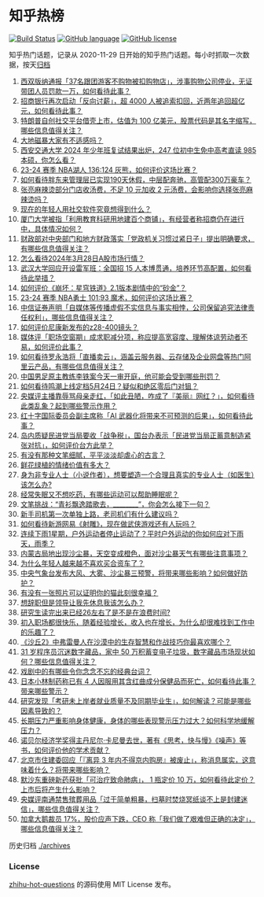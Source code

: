 # 知乎热榜
[![Build Status](https://github.com/ToWeLong/zhihu-hot-questions/workflows/CI/badge.svg)](https://github.com/ToWeLong/zhihu-hot-questions/actions)
[![GitHub language](https://img.shields.io/badge/language-golang-orange.svg)](https://golang.org/)
[![GitHub license](https://img.shields.io/github/license/ToWeLong/zhihu-hot-questions)](https://github.com/ToWeLong/zhihu-hot-questions/blob/main/LICENSE)

知乎热门话题，记录从 2020-11-29 日开始的知乎热门话题。每小时抓取一次数据，按天[归档](./archives)

<!-- BEGIN -->

1. [西双版纳通报「37名跟团游客不购物被扣购物店」，涉事购物公司停业，无证带团人员罚款一万，如何看待此事？](https://www.zhihu.com/question/650396003)
1. [招商银行再次启动「反向讨薪」，超 4000 人被追索扣回，近两年追回超亿元，如何看待此事？](https://www.zhihu.com/question/650502312)
1. [特朗普自创社交平台借壳上市，估值为 100 亿美元，股票代码是其名字缩写，哪些信息值得关注？](https://www.zhihu.com/question/650407747)
1. [大地磁暴大家有不适感吗？](https://www.zhihu.com/question/650144403)
1. [西安交通大学 2024 年少年班复试结果出炉，247 位初中生免中高考直读 985 本硕，你怎么看？](https://www.zhihu.com/question/650028495)
1. [23-24 赛季 NBA湖人 136:124 灰熊，如何评价这场比赛？](https://www.zhihu.com/question/650501480)
1. [如何看待胖东来管理层已实现190天休假，中层配奔驰，高管配300万豪车？](https://www.zhihu.com/question/650176213)
1. [张亮麻辣烫部分门店收汤费，不足 10 元加收 2 元汤费，会影响你选择张亮麻辣烫吗？](https://www.zhihu.com/question/650172021)
1. [现在的年轻人用社交软件究竟想得到什么？](https://www.zhihu.com/question/650419381)
1. [厦门大学被指「利用教育科研用地建百个商铺」，有经营者称招商仍在进行中，具体情况如何？](https://www.zhihu.com/question/650419616)
1. [财政部对中央部门和地方财政落实「党政机关习惯过紧日子」提出明确要求，有哪些信息值得关注？](https://www.zhihu.com/question/650427279)
1. [怎么看待2024年3月28日A股市场行情？](https://www.zhihu.com/question/650509560)
1. [武汉大学回应开设雷军班：全国招 15 人本博贯通，培养环节高配置，如何看待此举措？](https://www.zhihu.com/question/650395041)
1. [如何评价《崩坏：星穹铁道》2.1版本剧情中的“砂金”？](https://www.zhihu.com/question/650483484)
1. [23-24 赛季 NBA勇士 101:93 魔术，如何评价这场比赛？](https://www.zhihu.com/question/650498233)
1. [中信证券声明「自媒体等传播虚假不实信息与事实相悖，公司保留追究法律责任权利」，哪些信息值得关注？](https://www.zhihu.com/question/650514058)
1. [如何评价尼康新发布的z28-400镜头？](https://www.zhihu.com/question/650369587)
1. [媒体评「职场空窗期」成求职减分项，称应提高宽容度、理解体谅劳动者不易，如何评价此事？](https://www.zhihu.com/question/650505514)
1. [如何看待罗永浩将「直播卖云」，涵盖云服务器、云存储及企业网盘等热门阿里云产品，有哪些信息值得关注？](https://www.zhihu.com/question/650473562)
1. [中国男足原主教练李铁案今天一审开庭，他可能会受到哪些刑罚？](https://www.zhihu.com/question/650500171)
1. [如何看待鸣潮上线定档5月24日？疑似和绝区零后门对狙？](https://www.zhihu.com/question/650467207)
1. [央媒评主播靠辱骂母亲走红，「如此丑陋，咋成了『美丽』网红？」，如何看待此类乱象？起到哪些警示作用？](https://www.zhihu.com/question/650413100)
1. [红十字国际委员会副主席称「AI 武器化将带来不可预测的后果」，如何看待此事？](https://www.zhihu.com/question/650415433)
1. [岛内质疑民进党当局要收「战争税」，国台办表示「民进党当局正蓄意制造紧张对抗」，如何评价台方此举？](https://www.zhihu.com/question/650385924)
1. [有没有那种文笔细腻，平平淡淡却虐心的古言？](https://www.zhihu.com/question/641805348)
1. [鲜花绿植的情绪价值有多大？](https://www.zhihu.com/question/650481204)
1. [身为非专业人士（小说作者），想要塑造一个合理且真实的专业人士（如医生）该怎么办?](https://www.zhihu.com/question/649409406)
1. [经常失眠又不想吃药，有哪些运动可以帮助睡眠呢？](https://www.zhihu.com/question/650501611)
1. [文笔挑战：“青衫飘逸踏歌去，________”，你会怎么接下一句？](https://www.zhihu.com/question/650459543)
1. [新手司机第一次单独上路，老司机们有什么建议吗？](https://www.zhihu.com/question/650505008)
1. [如何看待新游网易《射雕》，现在做武侠游戏还有人玩吗？](https://www.zhihu.com/question/650507935)
1. [连续下雨1星期，户外运动者停止运动了？平时户外运动的你如何应对下雨天，雨季？](https://www.zhihu.com/question/650489358)
1. [内蒙古局地出现沙尘暴，天空变成橙色，面对沙尘暴天气有哪些注意事项？](https://www.zhihu.com/question/650413317)
1. [为什么年轻人越来越不喜欢买合资车了？](https://www.zhihu.com/question/621599890)
1. [中央气象台发布大风、大雾、沙尘暴三预警，将带来哪些影响？如何做好防护？](https://www.zhihu.com/question/650415674)
1. [有没有一张照片可以证明你的猫此刻很幸福？](https://www.zhihu.com/question/643849949)
1. [想辞职但是领导让我先休息我该怎么办？](https://www.zhihu.com/question/650179591)
1. [研究生读完出来已经26左右了是不是在浪费时间?](https://www.zhihu.com/question/644825076)
1. [初入职场都很快乐，随着经验增长，收入也在增长，为什么却很难找到工作中的乐趣了？](https://www.zhihu.com/question/650156061)
1. [《沙丘2》中弗雷曼人在沙漠中的生存智慧和作战技巧你最喜欢哪个？](https://www.zhihu.com/question/648101055)
1. [31 岁程序员沉迷数字藏品，家中 50 万积蓄变电子垃圾，数字藏品市场现状如何？哪些信息值得关注？](https://www.zhihu.com/question/650353996)
1. [戏剧中的有哪些令你念念不忘的经典台词？](https://www.zhihu.com/question/649665337)
1. [日本小林制药称已有 4 人因服用其含红曲成分保健品而死亡，如何看待此事？带来哪些警示？](https://www.zhihu.com/question/650509465)
1. [研究发现「考研未上岸者就业质量不及同期毕业生」，如何解读？可能是哪些因素导致的？](https://www.zhihu.com/question/650511580)
1. [长期压力严重影响身体健康，身体的哪些表现警示压力过大？如何科学地缓解压力？](https://www.zhihu.com/question/650524791)
1. [诺贝尔经济学奖得主丹尼尔·卡尼曼去世，著有《思考，快与慢》《噪声》等书，如何评价他的学术贡献？](https://www.zhihu.com/question/650478433)
1. [北京市住建委回应「『离异 3 年内不得京内购房』被废止」，称消息属实，这意味着什么？将带来哪些影响？](https://www.zhihu.com/question/650418143)
1. [默沙东重磅新药获批「可治疗致命肺病」， 1 瓶定价 10 万，如何看待此定价？上市后将产生什么影响？](https://www.zhihu.com/question/650514187)
1. [央媒评南通禁售殡葬用品「过于简单粗暴，扫墓时焚烧冥纸谈不上是封建迷信」，哪些信息值得关注？](https://www.zhihu.com/question/650407674)
1. [加拿大鹅裁员 17%，股价应声下跌，CEO 称「我们做了艰难但正确的决定」，哪些信息值得关注？](https://www.zhihu.com/question/650390151)

<!-- END -->

历史归档 [./archives](./archives)


### License
[zhihu-hot-questions](https://github.com/towelong/zhihu-hot-questions) 的源码使用 MIT License 发布。